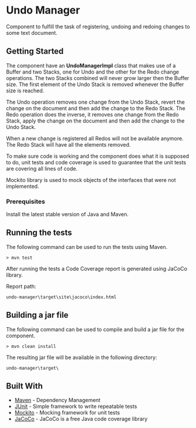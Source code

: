 # Undo Manager

Component to fulfill the task of registering, undoing and redoing changes to some text document.


## Getting Started

The component have an **UndoManagerImpl** class that makes use of a Buffer and two Stacks, one for Undo and the other for the Redo change operations.
The two Stacks combined will never grow larger then the Buffer size.
The first element of the Undo Stack is removed whenever the Buffer size is reached.

The Undo operation removes one change from the Undo Stack, revert the change on the document and then add the change to the Redo Stack.
The Redo operation does the inverse, it removes one change from the Redo Stack, apply the change on the document and then add the change to the Undo Stack.

When a new change is registered all Redos will not be available anymore. 
The Redo Stack will have all the elements removed.

To make sure code is working and the component does what it is supposed to do, unit tests and code coverage is used to guarantee that the unit tests are covering all lines of code.

Mockito library is used to mock objects of the interfaces that were not implemented.

### Prerequisites

Install the latest stable version of Java and Maven.


## Running the tests

The following command can be used to run the tests using Maven.

```
> mvn test
```

After running the tests a Code Coverage report is generated using JaCoCo library.

Report path:

```
undo-manager\target\site\jacoco\index.html
```

## Building a jar file

The following command can be used to compile and build a jar file for the component.

```
> mvn clean install
```

The resulting jar file will be available in the following directory:

```
undo-manager\target\
```


## Built With

* [Maven](https://maven.apache.org/) - Dependency Management
* [JUnit](http://junit.org/junit4/) - Simple framework to write repeatable tests
* [Mockito](http://site.mockito.org/) - Mocking framework for unit tests
* [JaCoCo](http://www.eclemma.org/jacoco/trunk/index.html) - JaCoCo is a free Java code coverage library

